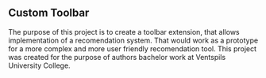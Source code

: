 ## Custom Toolbar

The purpose of this project is to create a toolbar extension, that allows implementation of a recomendation system.
That would work as a prototype for a more complex and more user friendly recomendation tool.
This project was created for the purpose of authors bachelor work at Ventspils University College.
